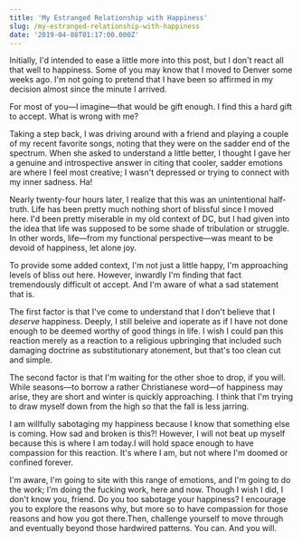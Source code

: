 ```yaml
---
title: 'My Estranged Relationship with Happiness'
slug: /my-estranged-relationship-with-happiness
date: '2019-04-08T01:17:00.000Z'
---
```


Initially, I'd intended to ease a little more into this post, but I don't react all that well to happiness. Some of you may know that I moved to Denver some weeks ago. I'm not going to pretend that I have been so affirmed in my decision almost since the minute I arrived.

For most of you—I imagine—that would be gift enough. I find this a hard gift to accept. What is wrong with me?

Taking a step back, I was driving around with a friend and playing a couple of my recent favorite songs, noting that they were on the sadder end of the spectrum. When she asked to understand a little better, I thought I gave her a genuine and introspective answer in citing that cooler, sadder emotions are where I feel most creative; I wasn't depressed or trying to connect with my inner sadness. Ha!

Nearly twenty-four hours later, I realize that this was an unintentional half-truth. Life has been pretty much nothing short of blissful since I moved here. I'd been pretty miserable in my old context of DC, but I had given into the idea that life was supposed to be some shade of tribulation or struggle. In other words, life—from my functional perspective—was meant to be devoid of happiness, let alone joy.

To provide some added context, I'm not just a little happy, I'm approaching levels of bliss out here. However, inwardly I'm finding that fact tremendously difficult ot accept. And I'm aware of what a sad statement that is.

The first factor is that I've come to understand that I don't believe that I *deserve* happiness. Deeply, I still beleive and ioperate as if I have not done enough to be deemed worthy of good things in life. I wish I could pan this reaction merely as a reaction to a religious upbringing that included such damaging doctrine as substitutionary atonement, but that's too clean cut and simple.

The second factor is that I'm waiting for the other shoe to drop, if you will. While seasons—to borrow a rather Christianese word—of happiness may arise, they are short and winter is quickly approaching. I think that I'm trying to draw myself down from the high so that the fall is less jarring.

I am willfully sabotaging my happiness because I know that something else is coming. How sad and broken is this?! However, I will not beat up myself because this is where I am today.I will hold space enough to have compassion for this reaction. It's where I am, but not where I'm doomed or confined forever.

I'm aware, I'm going to site with this range of emotions, and I'm going to do the work; I'm doing the fucking work, here and now. Though I wish I did, I don't know you, friend. Do you too sabotage your happiness? I encourage you to explore the reasons why, but more so to have compassion for those reasons and how you got there.Then, challenge yourself to move through and eventually beyond those hardwired patterns. You can. And you will.
